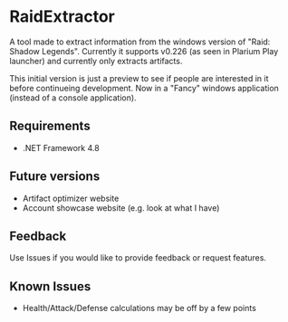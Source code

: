 # RaidExtractor
A tool made to extract information from the windows version of "Raid: Shadow Legends". Currently it supports v0.226 (as seen in Plarium Play launcher) and currently only extracts artifacts.

This initial version is just a preview to see if people are interested in it before continueing development. Now in a "Fancy" windows application (instead of a console application).

## Requirements
* .NET Framework 4.8

## Future versions
* Artifact optimizer website
* Account showcase website (e.g. look at what I have)

## Feedback
Use Issues if you would like to provide feedback or request features. 

## Known Issues
* Health/Attack/Defense calculations may be off by a few points
